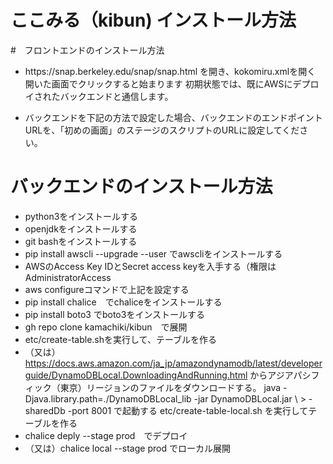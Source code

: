 # ここみる（kibun) インストール方法

#　フロントエンドのインストール方法
* https\://snap.berkeley.edu/snap/snap.html
を開き、kokomiru.xmlを開く
開いた画面でクリックすると始まります
初期状態では、既にAWSにデプロイされたバックエンドと通信します。

* バックエンドを下記の方法で設定した場合、バックエンドのエンドポイントURLを、「初めの画面」のステージのスクリプトのURLに設定してください。

# バックエンドのインストール方法
* python3をインストールする
* openjdkをインストールする
* git bashをインストールする
* pip install awscli --upgrade --user でawscliをインストールする
* AWSのAccess Key IDとSecret access keyを入手する（権限はAdministratorAccess
* aws configureコマンドで上記を設定する
* pip install chalice　でchaliceをインストールする
* pip install boto3 でboto3をインストールする
* gh repo clone kamachiki/kibun　で展開
* etc/create-table.shを実行して、テーブルを作る
* （又は）https://docs.aws.amazon.com/ja_jp/amazondynamodb/latest/developerguide/DynamoDBLocal.DownloadingAndRunning.html からアジアパシフィック（東京）リージョンのファイルをダウンロードする。
java -Djava.library.path=./DynamoDBLocal_lib -jar DynamoDBLocal.jar \ > -sharedDb -port 8001
で起動する
etc/create-table-local.sh を実行してテーブルを作る
* chalice deply --stage prod　でデプロイ
* （又は）chalice local --stage prod でローカル展開


